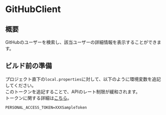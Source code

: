 # GitHubClient

## 概要
GitHubのユーザーを検索し、該当ユーザーの詳細情報を表示することができます。

## ビルド前の準備
プロジェクト直下の`local.properties`に対して、以下のように環境変数を追記してください。  
このトークンを追記することで、APIのレート制限が緩和されます。  
トークンに関する詳細は[こちら](https://docs.github.com/ja/rest/authentication/authenticating-to-the-rest-api?apiVersion=2022-11-28)。

```
PERSONAL_ACCESS_TOKEN=XXXSampleToken
```
